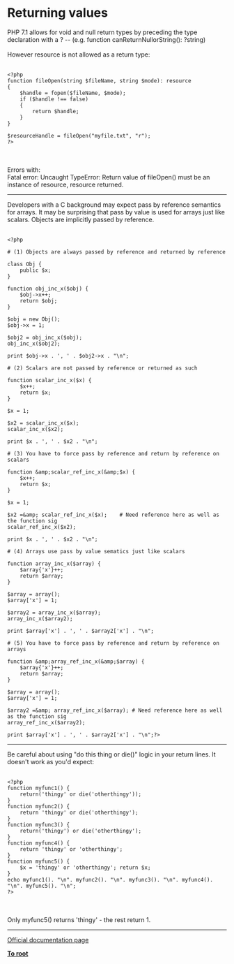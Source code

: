 # Returning values



PHP 7.1 allows for void and null return types by preceding the type declaration with a ? -- (e.g. function canReturnNullorString(): ?string) <br><br>However resource is not allowed as a return type:<br><br>

```
<?php
function fileOpen(string $fileName, string $mode): resource
{
    $handle = fopen($fileName, $mode);
    if ($handle !== false)
    {
        return $handle;
    }
}

$resourceHandle = fileOpen("myfile.txt", "r");
?>
```
<br><br>Errors with:<br>Fatal error: Uncaught TypeError: Return value of fileOpen() must be an instance of resource, resource returned.  

---

Developers with a C background may expect pass by reference semantics for arrays. It may be surprising that  pass by value is used for arrays just like scalars. Objects are implicitly passed by reference.<br><br>

```
<?php

# (1) Objects are always passed by reference and returned by reference

class Obj {
    public $x;
}

function obj_inc_x($obj) {
    $obj->x++;
    return $obj;
}

$obj = new Obj();
$obj->x = 1;

$obj2 = obj_inc_x($obj);
obj_inc_x($obj2);

print $obj->x . ', ' . $obj2->x . "\n";

# (2) Scalars are not passed by reference or returned as such

function scalar_inc_x($x) {
    $x++;
    return $x;
}

$x = 1;

$x2 = scalar_inc_x($x);
scalar_inc_x($x2);

print $x . ', ' . $x2 . "\n";

# (3) You have to force pass by reference and return by reference on scalars

function &amp;scalar_ref_inc_x(&amp;$x) {
    $x++;
    return $x;
}

$x = 1;

$x2 =&amp; scalar_ref_inc_x($x);    # Need reference here as well as the function sig
scalar_ref_inc_x($x2);

print $x . ', ' . $x2 . "\n";

# (4) Arrays use pass by value sematics just like scalars

function array_inc_x($array) {
    $array{'x'}++;
    return $array;
}

$array = array();
$array['x'] = 1;

$array2 = array_inc_x($array);
array_inc_x($array2);

print $array['x'] . ', ' . $array2['x'] . "\n";

# (5) You have to force pass by reference and return by reference on arrays

function &amp;array_ref_inc_x(&amp;$array) {
    $array{'x'}++;
    return $array;
}

$array = array();
$array['x'] = 1;

$array2 =&amp; array_ref_inc_x($array); # Need reference here as well as the function sig
array_ref_inc_x($array2);

print $array['x'] . ', ' . $array2['x'] . "\n";?>
```
  

---

Be careful about using "do this thing or die()" logic in your return lines.  It doesn&apos;t work as you&apos;d expect:<br><br>

```
<?php
function myfunc1() {
    return('thingy' or die('otherthingy'));
}
function myfunc2() {
    return 'thingy' or die('otherthingy');
}
function myfunc3() {
    return('thingy') or die('otherthingy');
}
function myfunc4() {
    return 'thingy' or 'otherthingy';
}
function myfunc5() {
    $x = 'thingy' or 'otherthingy'; return $x;
}
echo myfunc1(). "\n". myfunc2(). "\n". myfunc3(). "\n". myfunc4(). "\n". myfunc5(). "\n";
?>
```
<br><br>Only myfunc5() returns &apos;thingy&apos; - the rest return 1.  

---

[Official documentation page](https://www.php.net/manual/en/functions.returning-values.php)

**[To root](/README.md)**